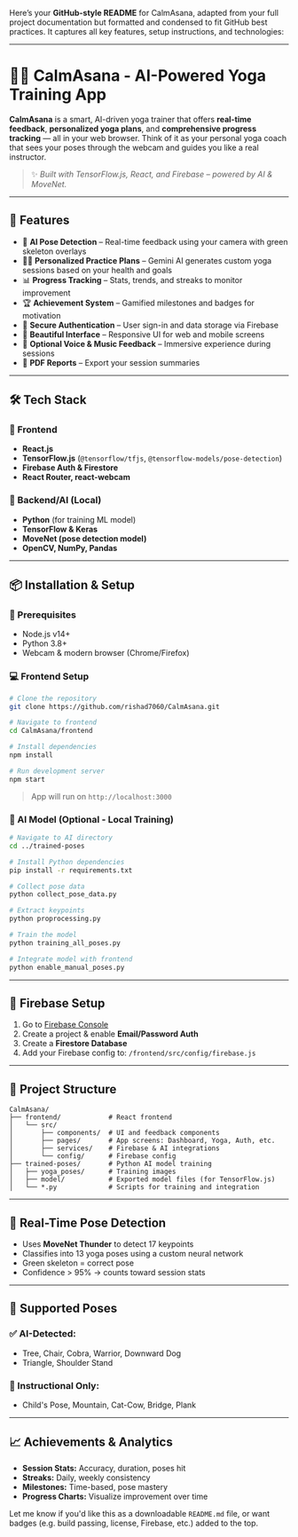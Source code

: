 Here’s your **GitHub-style README** for CalmAsana, adapted from your full project documentation but formatted and condensed to fit GitHub best practices. It captures all key features, setup instructions, and technologies:

---

# 🧘‍♀️ CalmAsana - AI-Powered Yoga Training App

**CalmAsana** is a smart, AI-driven yoga trainer that offers **real-time feedback**, **personalized yoga plans**, and **comprehensive progress tracking** — all in your web browser. Think of it as your personal yoga coach that sees your poses through the webcam and guides you like a real instructor.

> ✨ *Built with TensorFlow\.js, React, and Firebase – powered by AI & MoveNet.*

---

## 🚀 Features

* 🎯 **AI Pose Detection** – Real-time feedback using your camera with green skeleton overlays
* 🧘‍♂️ **Personalized Practice Plans** – Gemini AI generates custom yoga sessions based on your health and goals
* 📊 **Progress Tracking** – Stats, trends, and streaks to monitor improvement
* 🏆 **Achievement System** – Gamified milestones and badges for motivation
* 🔐 **Secure Authentication** – User sign-in and data storage via Firebase
* 🌈 **Beautiful Interface** – Responsive UI for web and mobile screens
* 🎵 **Optional Voice & Music Feedback** – Immersive experience during sessions
* 📄 **PDF Reports** – Export your session summaries

---

## 🛠️ Tech Stack

### 🔷 Frontend

* **React.js**
* **TensorFlow\.js** (`@tensorflow/tfjs`, `@tensorflow-models/pose-detection`)
* **Firebase Auth & Firestore**
* **React Router, react-webcam**

### 🔶 Backend/AI (Local)

* **Python** (for training ML model)
* **TensorFlow & Keras**
* **MoveNet (pose detection model)**
* **OpenCV, NumPy, Pandas**

---

## 📦 Installation & Setup

### 🔧 Prerequisites

* Node.js v14+
* Python 3.8+
* Webcam & modern browser (Chrome/Firefox)

### 💻 Frontend Setup

```bash
# Clone the repository
git clone https://github.com/rishad7060/CalmAsana.git

# Navigate to frontend
cd CalmAsana/frontend

# Install dependencies
npm install

# Run development server
npm start
```

> App will run on `http://localhost:3000`

### 🧠 AI Model (Optional - Local Training)

```bash
# Navigate to AI directory
cd ../trained-poses

# Install Python dependencies
pip install -r requirements.txt

# Collect pose data
python collect_pose_data.py

# Extract keypoints
python proprocessing.py

# Train the model
python training_all_poses.py

# Integrate model with frontend
python enable_manual_poses.py
```

---

## 🔐 Firebase Setup

1. Go to [Firebase Console](https://console.firebase.google.com)
2. Create a project & enable **Email/Password Auth**
3. Create a **Firestore Database**
4. Add your Firebase config to:
   `/frontend/src/config/firebase.js`

---

## 📂 Project Structure

```
CalmAsana/
├── frontend/            # React frontend
│   └── src/
│       ├── components/  # UI and feedback components
│       ├── pages/       # App screens: Dashboard, Yoga, Auth, etc.
│       ├── services/    # Firebase & AI integrations
│       └── config/      # Firebase config
├── trained-poses/       # Python AI model training
│   ├── yoga_poses/      # Training images
│   ├── model/           # Exported model files (for TensorFlow.js)
│   └── *.py             # Scripts for training and integration
```

---

## 📸 Real-Time Pose Detection

* Uses **MoveNet Thunder** to detect 17 keypoints
* Classifies into 13 yoga poses using a custom neural network
* Green skeleton = correct pose
* Confidence > 95% → counts toward session stats

---

## 🤖 Supported Poses

### ✅ AI-Detected:

* Tree, Chair, Cobra, Warrior, Downward Dog
* Triangle, Shoulder Stand

### 📝 Instructional Only:

* Child's Pose, Mountain, Cat-Cow, Bridge, Plank

---

## 📈 Achievements & Analytics

* **Session Stats:** Accuracy, duration, poses hit
* **Streaks:** Daily, weekly consistency
* **Milestones:** Time-based, pose mastery
* **Progress Charts:** Visualize improvement over time



Let me know if you'd like this as a downloadable `README.md` file, or want badges (e.g. build passing, license, Firebase, etc.) added to the top.
